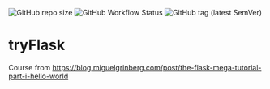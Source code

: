 ![GitHub repo size](https://img.shields.io/github/repo-size/RichardHitier/BibHelioTech)
![GitHub Workflow Status](https://img.shields.io/github/actions/workflow/status/RichardHitier/BibHelioTech/unittest_ci.yml)
![GitHub tag (latest SemVer)](https://img.shields.io/github/v/tag/RichardHitier/BibHelioTech?label=Version&style=plastic)


# tryFlask
Course from https://blog.miguelgrinberg.com/post/the-flask-mega-tutorial-part-i-hello-world
